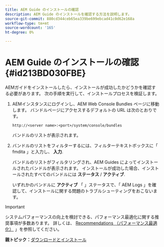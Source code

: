```yaml
---
title: AEM Guide のインストールの確認
description: AEM Guide のインストールを確認する方法を説明します。
source-git-commit: 880cd344ceb65ea339be699ebcad41c0d62e168a
workflow-type: tm+mt
source-wordcount: '165'
ht-degree: 0%

---
```


# AEM Guide のインストールの確認 {#id213BD030FBE}

AEMガイドをインストールしたら、インストールが成功したかどうかを確認する必要があります。 次の手順を実行して、インストールプロセスを検証します。

1. AEMインスタンスにログインし、AEM Web Console Bundles ページに移動します。 バンドルページにアクセスするデフォルトの URL は次のとおりです。

   ```http
   http://<server name>:<port>/system/console/bundles
   ```

   バンドルのリストが表示されます。

1. バンドルのリストをフィルターするには、フィルターテキストボックスに「 fmdita 」と入力し、 **入力**.

   バンドルのリストがフィルタリングされ、AEM Guides によってインストールされたバンドルが表示されます。 インストールが成功した場合、インストールされたすべてのバンドルには **ステータス** / **アクティブ**.

   いずれかのバンドルに **アクティブ** 「 」ステータスで、「 AEM Logs 」を確認して、インストールに関する問題のトラブルシューティングをおこないます。


>[!IMPORTANT]
>
> システムパフォーマンスの向上を検討できる、パフォーマンス最適化に関する推奨事項が多数あります。 詳しくは、 [Recommendations （パフォーマンス最適化）](download-install-recommend-perf-optimiz.md#) 」を参照してください。

**親トピック：**[&#x200B;ダウンロードとインストール](download-install.md)

